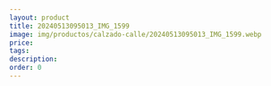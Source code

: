 ```yaml
---
layout: product
title: 20240513095013_IMG_1599
image: img/productos/calzado-calle/20240513095013_IMG_1599.webp
price: 
tags: 
description: 
order: 0
---
```

